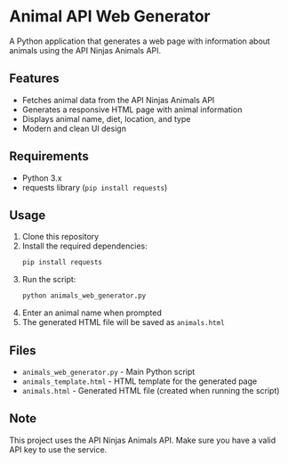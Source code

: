 # Animal API Web Generator

A Python application that generates a web page with information about animals using the API Ninjas Animals API.

## Features

- Fetches animal data from the API Ninjas Animals API
- Generates a responsive HTML page with animal information
- Displays animal name, diet, location, and type
- Modern and clean UI design

## Requirements

- Python 3.x
- requests library (`pip install requests`)

## Usage

1. Clone this repository
2. Install the required dependencies:
   ```bash
   pip install requests
   ```
3. Run the script:
   ```bash
   python animals_web_generator.py
   ```
4. Enter an animal name when prompted
5. The generated HTML file will be saved as `animals.html`

## Files

- `animals_web_generator.py` - Main Python script
- `animals_template.html` - HTML template for the generated page
- `animals.html` - Generated HTML file (created when running the script)

## Note

This project uses the API Ninjas Animals API. Make sure you have a valid API key to use the service. 